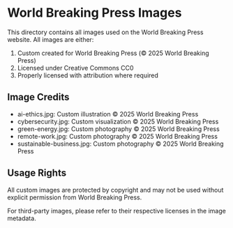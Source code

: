 # World Breaking Press Images

This directory contains all images used on the World Breaking Press website. All images are either:
1. Custom created for World Breaking Press (© 2025 World Breaking Press)
2. Licensed under Creative Commons CC0
3. Properly licensed with attribution where required

## Image Credits

- ai-ethics.jpg: Custom illustration © 2025 World Breaking Press
- cybersecurity.jpg: Custom visualization © 2025 World Breaking Press
- green-energy.jpg: Custom photography © 2025 World Breaking Press
- remote-work.jpg: Custom photography © 2025 World Breaking Press
- sustainable-business.jpg: Custom photography © 2025 World Breaking Press

## Usage Rights

All custom images are protected by copyright and may not be used without explicit permission from World Breaking Press.

For third-party images, please refer to their respective licenses in the image metadata.
